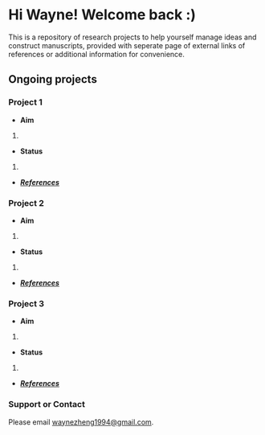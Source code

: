 # Hi Wayne! Welcome back :)

This is a repository of research projects to help yourself manage ideas and construct manuscripts, provided with seperate page of external links of references or additional information for convenience. 

## Ongoing projects

### Project 1 
- **Aim**
1.
- **Status**
1.

- [_**References**_](http://google.com)

### Project 2 
- **Aim**
1.
- **Status**
1.
- [_**References**_](http://google.com)

### Project 3 
- **Aim**
1.
- **Status**
1. 
- [_**References**_](http://google.com)

### Support or Contact

Please email waynezheng1994@gmail.com.
